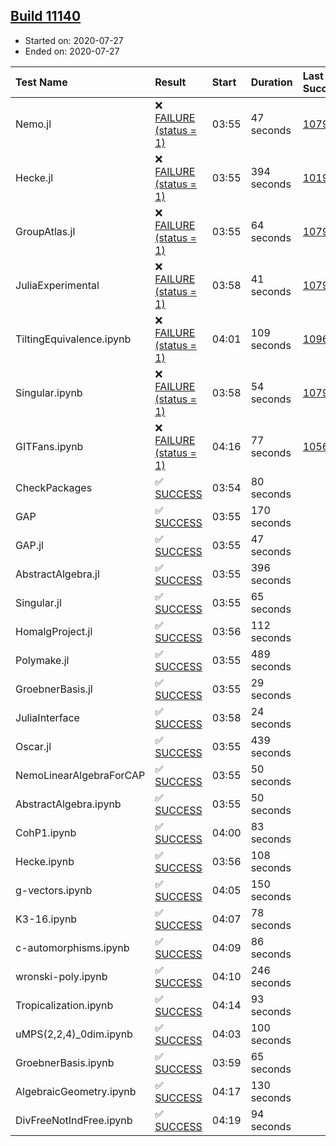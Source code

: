 ## [Build 11140](https://oscarci.mathematik.uni-kl.de/job/oscar/11140/)

* Started on: 2020-07-27
* Ended on: 2020-07-27

| Test Name    | Result | Start | Duration | Last Success | First Failure |
|:-------------|:-------|:------|:---------|:-------------|:--------------|
| Nemo.jl | ❌ [FAILURE (status = 1)](https://oscarci.mathematik.uni-kl.de/job/oscar/11140/artifact/logs/build-11140/Nemo.jl.log) | 03:55 | 47 seconds | [10790](https://oscarci.mathematik.uni-kl.de/job/oscar/10790/) | [10791](https://oscarci.mathematik.uni-kl.de/job/oscar/10791/) |
| Hecke.jl | ❌ [FAILURE (status = 1)](https://oscarci.mathematik.uni-kl.de/job/oscar/11140/artifact/logs/build-11140/Hecke.jl.log) | 03:55 | 394 seconds | [10197](https://oscarci.mathematik.uni-kl.de/job/oscar/10197/) | [10198](https://oscarci.mathematik.uni-kl.de/job/oscar/10198/) |
| GroupAtlas.jl | ❌ [FAILURE (status = 1)](https://oscarci.mathematik.uni-kl.de/job/oscar/11140/artifact/logs/build-11140/GroupAtlas.jl.log) | 03:55 | 64 seconds | [10790](https://oscarci.mathematik.uni-kl.de/job/oscar/10790/) | [10791](https://oscarci.mathematik.uni-kl.de/job/oscar/10791/) |
| JuliaExperimental | ❌ [FAILURE (status = 1)](https://oscarci.mathematik.uni-kl.de/job/oscar/11140/artifact/logs/build-11140/JuliaExperimental.log) | 03:58 | 41 seconds | [10790](https://oscarci.mathematik.uni-kl.de/job/oscar/10790/) | [10791](https://oscarci.mathematik.uni-kl.de/job/oscar/10791/) |
| TiltingEquivalence.ipynb | ❌ [FAILURE (status = 1)](https://oscarci.mathematik.uni-kl.de/job/oscar/11140/artifact/logs/build-11140/TiltingEquivalence.ipynb.log) | 04:01 | 109 seconds | [10962](https://oscarci.mathematik.uni-kl.de/job/oscar/10962/) | [10963](https://oscarci.mathematik.uni-kl.de/job/oscar/10963/) |
| Singular.ipynb | ❌ [FAILURE (status = 1)](https://oscarci.mathematik.uni-kl.de/job/oscar/11140/artifact/logs/build-11140/Singular.ipynb.log) | 03:58 | 54 seconds | [10790](https://oscarci.mathematik.uni-kl.de/job/oscar/10790/) | [10791](https://oscarci.mathematik.uni-kl.de/job/oscar/10791/) |
| GITFans.ipynb | ❌ [FAILURE (status = 1)](https://oscarci.mathematik.uni-kl.de/job/oscar/11140/artifact/logs/build-11140/GITFans.ipynb.log) | 04:16 | 77 seconds | [10566](https://oscarci.mathematik.uni-kl.de/job/oscar/10566/) | [10567](https://oscarci.mathematik.uni-kl.de/job/oscar/10567/) |
| CheckPackages | ✅ [SUCCESS](https://oscarci.mathematik.uni-kl.de/job/oscar/11140/artifact/logs/build-11140/CheckPackages.log) | 03:54 | 80 seconds |  |  |
| GAP | ✅ [SUCCESS](https://oscarci.mathematik.uni-kl.de/job/oscar/11140/artifact/logs/build-11140/GAP.log) | 03:55 | 170 seconds |  |  |
| GAP.jl | ✅ [SUCCESS](https://oscarci.mathematik.uni-kl.de/job/oscar/11140/artifact/logs/build-11140/GAP.jl.log) | 03:55 | 47 seconds |  |  |
| AbstractAlgebra.jl | ✅ [SUCCESS](https://oscarci.mathematik.uni-kl.de/job/oscar/11140/artifact/logs/build-11140/AbstractAlgebra.jl.log) | 03:55 | 396 seconds |  |  |
| Singular.jl | ✅ [SUCCESS](https://oscarci.mathematik.uni-kl.de/job/oscar/11140/artifact/logs/build-11140/Singular.jl.log) | 03:55 | 65 seconds |  |  |
| HomalgProject.jl | ✅ [SUCCESS](https://oscarci.mathematik.uni-kl.de/job/oscar/11140/artifact/logs/build-11140/HomalgProject.jl.log) | 03:56 | 112 seconds |  |  |
| Polymake.jl | ✅ [SUCCESS](https://oscarci.mathematik.uni-kl.de/job/oscar/11140/artifact/logs/build-11140/Polymake.jl.log) | 03:55 | 489 seconds |  |  |
| GroebnerBasis.jl | ✅ [SUCCESS](https://oscarci.mathematik.uni-kl.de/job/oscar/11140/artifact/logs/build-11140/GroebnerBasis.jl.log) | 03:55 | 29 seconds |  |  |
| JuliaInterface | ✅ [SUCCESS](https://oscarci.mathematik.uni-kl.de/job/oscar/11140/artifact/logs/build-11140/JuliaInterface.log) | 03:58 | 24 seconds |  |  |
| Oscar.jl | ✅ [SUCCESS](https://oscarci.mathematik.uni-kl.de/job/oscar/11140/artifact/logs/build-11140/Oscar.jl.log) | 03:55 | 439 seconds |  |  |
| NemoLinearAlgebraForCAP | ✅ [SUCCESS](https://oscarci.mathematik.uni-kl.de/job/oscar/11140/artifact/logs/build-11140/NemoLinearAlgebraForCAP.log) | 03:55 | 50 seconds |  |  |
| AbstractAlgebra.ipynb | ✅ [SUCCESS](https://oscarci.mathematik.uni-kl.de/job/oscar/11140/artifact/logs/build-11140/AbstractAlgebra.ipynb.log) | 03:55 | 50 seconds |  |  |
| CohP1.ipynb | ✅ [SUCCESS](https://oscarci.mathematik.uni-kl.de/job/oscar/11140/artifact/logs/build-11140/CohP1.ipynb.log) | 04:00 | 83 seconds |  |  |
| Hecke.ipynb | ✅ [SUCCESS](https://oscarci.mathematik.uni-kl.de/job/oscar/11140/artifact/logs/build-11140/Hecke.ipynb.log) | 03:56 | 108 seconds |  |  |
| g-vectors.ipynb | ✅ [SUCCESS](https://oscarci.mathematik.uni-kl.de/job/oscar/11140/artifact/logs/build-11140/g-vectors.ipynb.log) | 04:05 | 150 seconds |  |  |
| K3-16.ipynb | ✅ [SUCCESS](https://oscarci.mathematik.uni-kl.de/job/oscar/11140/artifact/logs/build-11140/K3-16.ipynb.log) | 04:07 | 78 seconds |  |  |
| c-automorphisms.ipynb | ✅ [SUCCESS](https://oscarci.mathematik.uni-kl.de/job/oscar/11140/artifact/logs/build-11140/c-automorphisms.ipynb.log) | 04:09 | 86 seconds |  |  |
| wronski-poly.ipynb | ✅ [SUCCESS](https://oscarci.mathematik.uni-kl.de/job/oscar/11140/artifact/logs/build-11140/wronski-poly.ipynb.log) | 04:10 | 246 seconds |  |  |
| Tropicalization.ipynb | ✅ [SUCCESS](https://oscarci.mathematik.uni-kl.de/job/oscar/11140/artifact/logs/build-11140/Tropicalization.ipynb.log) | 04:14 | 93 seconds |  |  |
| uMPS(2,2,4)_0dim.ipynb | ✅ [SUCCESS](https://oscarci.mathematik.uni-kl.de/job/oscar/11140/artifact/logs/build-11140/uMPS-2-2-4-_0dim.ipynb.log) | 04:03 | 100 seconds |  |  |
| GroebnerBasis.ipynb | ✅ [SUCCESS](https://oscarci.mathematik.uni-kl.de/job/oscar/11140/artifact/logs/build-11140/GroebnerBasis.ipynb.log) | 03:59 | 65 seconds |  |  |
| AlgebraicGeometry.ipynb | ✅ [SUCCESS](https://oscarci.mathematik.uni-kl.de/job/oscar/11140/artifact/logs/build-11140/AlgebraicGeometry.ipynb.log) | 04:17 | 130 seconds |  |  |
| DivFreeNotIndFree.ipynb | ✅ [SUCCESS](https://oscarci.mathematik.uni-kl.de/job/oscar/11140/artifact/logs/build-11140/DivFreeNotIndFree.ipynb.log) | 04:19 | 94 seconds |  |  |
